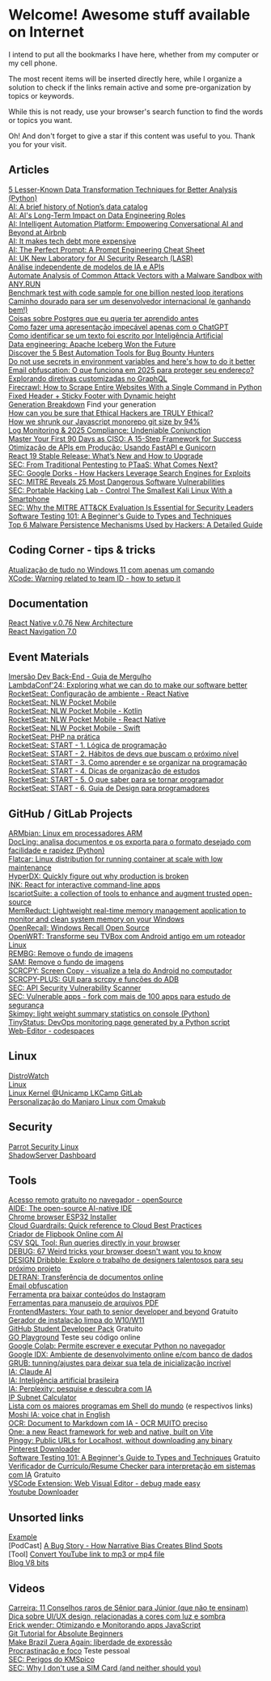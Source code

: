# Welcome! Awesome stuff available on Internet

I intend to put all the bookmarks I have here, whether from my computer or my cell phone.

The most recent items will be inserted directly here, while I organize a solution to check if the links remain active and some pre-organization by topics or keywords.

While this is not ready, use your browser's search function to find the words or topics you want.

Oh! And don't forget to give a star if this content was useful to you. Thank you for your visit.

## Articles
[5 Lesser-Known Data Transformation Techniques for Better Analysis (Python)](https://www.kdnuggets.com/5-lesser-known-data-transformation-techniques-for-better-analysis)
<br>[AI: A brief history of Notion’s data catalog](https://www.notion.so/blog/a-brief-history-of-notions-data-catalog)
<br>[AI: AI's Long-Term Impact on Data Engineering Roles](https://dagster.io/blog/ai-and-data-engineering-roles)
<br>[AI: Intelligent Automation Platform: Empowering Conversational AI and Beyond at Airbnb](https://medium.com/airbnb-engineering/intelligent-automation-platform-empowering-conversational-ai-and-beyond-at-airbnb-869c44833ff2)
<br>[AI: It makes tech debt more expensive](https://www.gauge.sh/blog/ai-makes-tech-debt-more-expensive)
<br>[AI: The Perfect Prompt: A Prompt Engineering Cheat Sheet](https://medium.com/the-generator/the-perfect-prompt-prompt-engineering-cheat-sheet-d0b9c62a2bba)
<br>[AI: UK New Laboratory for AI Security Research (LASR)](https://www.linkedin.com/comm/pulse/uk-announces-new-laboratory-ai-security-research-ntvbe)
<br>[Análise independente de modelos de IA e APIs](https://artificialanalysis.ai)
<br>[Automate Analysis of Common Attack Vectors with a Malware Sandbox with ANY.RUN](https://www.linkedin.com/pulse/automate-analysis-common-attack-vectors-malware-sandbox-j5s4c/)
<br>[Benchmark test with code sample for one billion nested loop iterations](https://benjdd.com/languages/)
<br>[Caminho dourado para ser um desenvolvedor internacional (e ganhando bem!)](https://igor.marcossi.com/caminho-dourado)
<br>[Coisas sobre Postgres que eu queria ter aprendido antes](https://challahscript.com/what_i_wish_someone_told_me_about_postgres)
<br>[Como fazer uma apresentação impecável apenas com o ChatGPT](https://forbes.com.br/forbes-tech/2024/11/como-fazer-uma-apresentacao-impecavel-apenas-com-o-chatgpt)
<br>[Como identificar se um texto foi escrito por Inteligência Artificial](https://forbes.com.br/forbes-tech/2024/11/como-identificar-se-um-texto-foi-escrito-por-inteligencia-artificial)
<br>[Data engineering: Apache Iceberg Won the Future](https://blog.det.life/apache-iceberg-won-the-future-whats-next-for-2025-731635bfcb7a)
<br>[Discover the 5 Best Automation Tools for Bug Bounty Hunters](https://www.linkedin.com/pulse/discover-5-best-automation-tools-bug-bounty-hunters-qxghc/)
<br>[Do not use secrets in environment variables and here's how to do it better](https://www.nodejs-security.com/blog/do-not-use-secrets-in-environment-variables-and-here-is-how-to-do-it-better)
<br>[Email obfuscation: O que funciona em 2025 para proteger seu endereço?](https://spencermortensen.com/articles/email-obfuscation/)
<br>[Explorando diretivas customizadas no GraphQL](https://medium.com/profusion-engineering/explorando-diretivas-customizadas-no-graphql-d7830eb675e4)
<br>[Firecrawl: How to Scrape Entire Websites With a Single Command in Python](https://medium.datadriveninvestor.com/firecrawl-how-to-scrape-entire-websites-with-a-single-command-in-python-5a8940183c91)
<br>[Fixed Header + Sticky Footer with Dynamic height](https://medium.com/@DivyanshBatham/fixed-header-sticky-footer-with-dynamic-height-947f6669b981)
<br>[Generation Breakdown](https://www.usatoday.com/story/graphics/2024/10/08/generation-names-years-explained/74701974007/) Find your generation
<br>[How can you be sure that Ethical Hackers are TRULY Ethical?](https://www.linkedin.com/comm/pulse/how-can-you-sure-ethical-hackers-truly-the-cyber-security-hub-mep7e)
<br>[How we shrunk our Javascript monorepo git size by 94%](https://www.jonathancreamer.com/how-we-shrunk-our-git-repo-size-by-94-percent/)
<br>[Log Monitoring & 2025 Compliance: Undeniable Conjunction](https://www.linkedin.com/comm/pulse/log-monitoring-2025-compliance-undeniable-conjunction-gb5me)
<br>[Master Your First 90 Days as CISO: A 15-Step Framework for Success](https://www.linkedin.com/comm/pulse/master-your-first-90-days-ciso-15-step-framework-dpt2e)
<br>[Otimização de APIs em Produção: Usando FastAPI e Gunicorn](https://medium.com/data-hackers/otimiza%C3%A7%C3%A3o-de-apis-em-produ%C3%A7%C3%A3o-usando-fastapi-e-gunicorn-3eec9bd24ef4)
<br>[React 19 Stable Release: What’s New and How to Upgrade](https://dev.to/gladiatorsbattle/react-19-stable-release-whats-new-and-how-to-upgrade-299d)
<br>[SEC: From Traditional Pentesting to PTaaS: What Comes Next?](https://www.linkedin.com/comm/pulse/from-traditional-pentesting-ptaas-what-comes-next-qytne)
<br>[SEC: Google Dorks - How Hackers Leverage Search Engines for Exploits](https://www.linkedin.com/comm/pulse/google-dorks-how-hackers-leverage-search-engines-exploits-nwlgc)
<br>[SEC: MITRE Reveals 25 Most Dangerous Software Vulnerabilities](https://www.linkedin.com/comm/pulse/mitre-reveals-25-most-dangerous-software-vulnerabilities-sqb8e)
<br>[SEC: Portable Hacking Lab - Control The Smallest Kali Linux With a Smartphone](https://www.mobile-hacker.com/2024/10/04/portable-hacking-lab-control-the-smallest-kali-linux-with-a-smartphone/)
<br>[SEC: Why the MITRE ATT&CK Evaluation Is Essential for Security Leaders](https://www.linkedin.com/comm/pulse/why-mitre-attck-evaluation-essential-security-leaders-eqq6c)
<br>[Software Testing 101: A Beginner's Guide to Types and Techniques](https://www.linkedin.com/comm/pulse/software-testing-101-beginners-guide-types-techniques-wgphc)
<br>[Top 6 Malware Persistence Mechanisms Used by Hackers: A Detailed Guide](https://www.linkedin.com/comm/pulse/top-6-malware-persistence-mechanisms-used-hackers-detailed-ey45c)

## Coding Corner - tips & tricks
[Atualização de tudo no Windows 11 com apenas um comando](https://www.techtudo.com.br/dicas-e-tutoriais/2024/10/como-atualizar-todos-os-aplicativos-do-windows-com-apenas-um-comando-edsoftwares.ghtml)
<br>[XCode: Warning related to team ID - how to setup it](https://stackoverflow.com/questions/56616238/warning-for-xcode-capabilities-for-project-may-not-function-correctly-because)

## Documentation
[React Native v.0.76 New Architecture](https://reactnative.dev/blog/2024/10/23/the-new-architecture-is-here)
<br>[React Navigation 7.0](https://reactnavigation.org/blog/2024/11/06/react-navigation-7.0/)

## Event Materials
[Imersão Dev Back-End - Guia de Mergulho](https://grupoalura.notion.site/imersao-dev-back-end-guia-de-mergulho)
<br>[LambdaConf'24: Exploring what we can do to make our software better](https://v5.chriskrycho.com/elsewhere/seeing-like-a-programmer/)
<br>[RocketSeat: Configuração de ambiente - React Native](https://docs-rocketseat.notion.site/Configura-o-de-ambiente-React-Native-149395da577080fcad5df7ef11473819)
<br>[RocketSeat: NLW Pocket Mobile](https://efficient-sloth-d85.notion.site/NLW-POCKET-Mobile-Guia-do-evento-08846d7bb67b462cad5959836f473474)
<br>[RocketSeat: NLW Pocket Mobile - Kotlin](https://docs-rocketseat.notion.site/Configura-o-de-ambiente-Kotlin-c923ba2a40984cf9aa5aad7f9db70ccd)
<br>[RocketSeat: NLW Pocket Mobile - React Native](https://docs-rocketseat.notion.site/Configura-o-de-ambiente-React-Native-149395da577080fcad5df7ef11473819)
<br>[RocketSeat: NLW Pocket Mobile - Swift](https://docs-rocketseat.notion.site/Configura-o-de-ambiente-Swift-149395da57708058bcc3d3fc6926be82)
<br>[RocketSeat: PHP na prática](https://efficient-sloth-d85.notion.site/PHP-Na-pr-tica-1a9130cb4e424706a03435bdb36e4205)
<br>[RocketSeat: START - 1. Lógica de programação](https://drive.google.com/file/d/1GUe56knQrj_nCaXA6yFuIZYYPesAFa3X/view)
<br>[RocketSeat: START - 2. Hábitos de devs que buscam o próximo nível](https://efficient-sloth-d85.notion.site/7-H-bitos-de-devs-que-buscam-o-pr-ximo-n-vel-17a4ea0ed7874a059227e4f223b37d06)
<br>[RocketSeat: START - 3. Como aprender e se organizar na programação](https://efficient-sloth-d85.notion.site/Guia-para-Aprender-a-Aprender-e-se-Organizar-na-Programa-o-em-2025-b8913dbe262e4a8780dc01ce93ea3b00)
<br>[RocketSeat: START - 4. Dicas de organização de estudos](https://drive.google.com/file/d/1nSF9JIcqA70WxpknX5EoqoNtI2Rq8XJz/view)
<br>[RocketSeat: START - 5. O que saber para se tornar programador](https://drive.google.com/file/d/1QCuEO-NcN5inxQdLsG-SUcOq1h9xpVZv/view)
<br>[RocketSeat: START - 6. Guia de Design para programadores](https://efficient-sloth-d85.notion.site/Guia-de-Design-para-Programadores-Criando-interfaces-eficientes-e-otimizando-c-digos-ffb0b7100e4a403e827a8391c371e7a1)

## GitHub / GitLab Projects
[ARMbian: Linux em processadores ARM](https://github.com/ophub/amlogic-s9xxx-armbian)
<br>[DocLing: analisa documentos e os exporta para o formato desejado com facilidade e rapidez (Python)](https://github.com/DS4SD/docling)
<br>[Flatcar: Linux distribution for running container at scale with low maintenance](https://github.com/flatcar/Flatcar)
<br>[HyperDX: Quickly figure out why production is broken](https://github.com/hyperdxio/hyperdx/tree/v2)
<br>[INK: React for interactive command-line apps](https://github.com/vadimdemedes/ink)
<br>[IscariotSuite: a collection of tools to enhance and augment trusted open-source](https://gitlab.com/badsectorlabs/iscariot-suite)
<br>[MemReduct: Lightweight real-time memory management application to monitor and clean system memory on your Windows](https://github.com/henrypp/memreduct)
<br>[OpenRecall: Windows Recall Open Source](https://github.com/openrecall/openrecall)
<br>[OpenWRT: Transforme seu TVBox com Android antigo em um roteador Linux](https://github.com/ophub/amlogic-s9xxx-openwrt)
<br>[REMBG: Remove o fundo de imagens](https://github.com/danielgatis/rembg)
<br>[SAM: Remove o fundo de imagens](https://github.com/mrsyee/sam-remove-background)
<br>[SCRCPY: Screen Copy - visualize a tela do Android no computador](https://github.com/Genymobile/scrcpy)
<br>[SCRCPY-PLUS: GUI para scrcpy e funções do ADB](https://github.com/frontesque/scrcpy-plus)
<br>[SEC: API Security Vulnerability Scanner](https://github.com/cerberauth/vulnapi)
<br>[SEC: Vulnerable apps - fork com mais de 100 apps para estudo de segurança](https://github.com/vulnerable-apps)
<br>[Skimpy: light weight summary statistics on console (Python)](https://github.com/aeturrell/skimpy)
<br>[TinyStatus: DevOps monitoring page generated by a Python script](https://github.com/harsxv/tinystatus)
<br>[Web-Editor - codespaces](https://docs.github.com/en/codespaces/developing-in-codespaces/web-based-editor)

## Linux
[DistroWatch](https://distrowatch.com)
<br>[Linux](https://www.linux.com)
<br>[Linux Kernel @Unicamp LKCamp GitLab](https://lkcamp.gitlab.io/lkcamp_docs/)
<br>[Personalização do Manjaro Linux com Omakub](https://www.akitaonrails.com/2024/10/30/omakub-pra-manjaro-e-archwsl)

## Security
[Parrot Security Linux](https://parrotsec.org)
<br>[ShadowServer Dashboard](https://dashboard.shadowserver.org/#web-cves)

## Tools
[Acesso remoto gratuito no navegador - openSource](https://www.dwservice.net)
<br>[AIDE: The open-source AI-native IDE](https://aide.dev)
<br>[Chrome browser ESP32 Installer](https://flasher.pdxlocs.com)
<br>[Cloud Guardrails: Quick reference to Cloud Best Practices](https://www.cloudguardrails.com)
<br>[Criador de Flipbook Online com AI](https://fliphtml5.com)
<br>[CSV SQL Tool: Run queries directly in your browser](https://csvsqltool.com)
<br>[DEBUG: 67 Weird tricks your browser doesn't want you to know](https://alan.norbauer.com/articles/browser-debugging-tricks)
<br>[DESIGN Dribbble: Explore o trabalho de designers talentosos para seu próximo projeto](https://dribbble.com)
<br>[DETRAN: Transferência de documentos online](https://www.transferenciadigital.detran.sp.gov.br)
<br>[Email obfuscation](https://www.albionresearch.com/tools/obfuscator)
<br>[Ferramenta pra baixar conteúdos do Instagram](https://snapinsta.app/pt)
<br>[Ferramentas para manuseio de arquivos PDF](https://www.ilovepdf.com)
<br>[FrontendMasters: Your path to senior developer and beyond](https://frontendmasters.com) Gratuito
<br>[Gerador de instalação limpa do W10/W11](https://schneegans.de/windows/unattend-generator/)
<br>[GitHub Student Developer Pack](https://education.github.com/pack) Gratuito
<br>[GO Playground](https://go.dev/play/) Teste seu código online
<br>[Google Colab: Permite escrever e executar Python no navegador](https://colab.research.google.com)
<br>[Google IDX: Ambiente de desenvolvimento online e/com banco de dados](https://idx.google.com)
<br>[GRUB: tunning/ajustes para deixar sua tela de inicialização incrível](https://www.edivaldobrito.com.br/mudar-o-visual-do-grub-com-o-tema-vimix/)
<br>[IA: Claude AI](https://claude.ai)
<br>[IA: Inteligência artificial brasileira](https://www.maritaca.ai)
<br>[IA: Perplexity: pesquise e descubra com IA](https://www.perplexity.ai)
<br>[IP Subnet Calculator](https://www.calculator.net/ip-subnet-calculator.html)
<br>[Lista com os maiores programas em Shell do mundo](https://github.com/oils-for-unix/oils/wiki/The-Biggest-Shell-Programs-in-the-World) (e respectivos links)
<br>[Moshi IA: voice chat in English](https://moshi.chat/?queue_id=talktomoshi)
<br>[OCR: Document to Markdown com IA - OCR MUITO preciso](https://llamaocr.com)
<br>[One: a new React framework for web and native, built on Vite](https://onestack.dev)
<br>[Pinggy: Public URLs for Localhost, without downloading any binary](https://pinggy.io)
<br>[Pinterest Downloader](https://pinterestdownloader.com)
<br>[Software Testing 101: A Beginner's Guide to Types and Techniques](https://www.linkedin.com/comm/pulse/software-testing-101-beginners-guide-types-techniques-wgphc) Gratuito
<br>[Verificador de Currículo/Resume Checker para interpretação em sistemas com IA](https://www.resumego.net/resume-checker/) Gratuito
<br>[VSCode Extension: Web Visual Editor - debug made easy](https://marketplace.visualstudio.com/items?itemName=Urin.vscode-web-visual-editor)
<br>[Youtube Downloader](https://www.y2mate.com)

## Unsorted links
[Example](http://www.example.com)
<br>\[PodCast\] [A Bug Story - How Narrative Bias Creates Blind Spots](https://spec.fm/podcasts/developer-tea/167202)
<br>\[Tool\] [Convert YouTube link to mp3 or mp4 file](https://youtube-to-mp3.org/mp3-convert/)
<br>[Blog V8 bits](https://v8bits.blogspot.com/)

## Videos
[Carreira: 11 Conselhos raros de Sênior para Júnior (que não te ensinam)](https://m.youtube.com/watch?v=rTcS0raY4F0)
<br>[Dica sobre UI/UX design, relacionadas a cores com luz e sombra](https://youtube.com/shorts/8_mq15b7CeI?si=_X1fiBpHpLsLiML3)
<br>[Erick wender: Otimizando e Monitorando apps JavaScript](https://m.youtube.com/watch?v=Q8omqWTT3Yk)
<br>[Git Tutorial for Absolute Beginners](https://www.youtube.com/watch?v=CvUiKWv2-C0)
<br>[Make Brazil Zuera Again: liberdade de expressão](https://youtube.com/shorts/dFZSbuMHMmE?si=AihQrneIi3jV-wGe)
<br>[Procrastinação e foco](https://www.linkedin.com/posts/teresa-macedo_procrastinaaexaeto-propaejsito-bemestar-activity-7264253553995640832-9l_N) Teste pessoal
<br>[SEC: Perigos do KMSpico](https://m.youtube.com/watch?v=sEU1CfOV-LA)
<br>[SEC: Why I don't use a SIM Card (and neither should you)](https://www.youtube.com/watch?v=4Dei2buz1X0)
